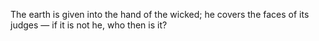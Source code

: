 The earth is given into the hand of the wicked; he covers the faces of its judges — if it is not he, who then is it?
